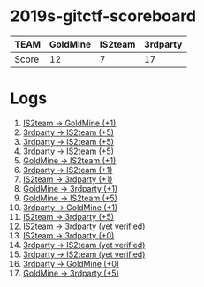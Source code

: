 # 2019s-gitctf-scoreboard
| TEAM  | GoldMine | IS2team | 3rdparty |
| ----- | -------- | ------- | -------- |
| Score | 12        | 7       | 17       |

# Logs
1. [IS2team -> GoldMine (+1)](https://github.com/KAIST-IS521/2019s-gitctf-GoldMine/issues/1)
1. [3rdparty -> IS2team (+5)](https://github.com/KAIST-IS521/2019s-gitctf-IS2team/issues/1)
1. [3rdparty -> IS2team (+5)](https://github.com/KAIST-IS521/2019s-gitctf-IS2team/issues/2)
1. [3rdparty -> IS2team (+5)](https://github.com/KAIST-IS521/2019s-gitctf-IS2team/issues/3)
1. [GoldMine -> IS2team (+1)](https://github.com/KAIST-IS521/2019s-gitctf-IS2team/issues/4)
1. [3rdparty -> IS2team (+1)](https://github.com/KAIST-IS521/2019s-gitctf-IS2team/issues/5)
1. [IS2team -> 3rdparty (+1)](https://github.com/KAIST-IS521/2019s-gitctf-3rdparty/issues/1)
1. [GoldMine -> 3rdparty (+1)](https://github.com/KAIST-IS521/2019s-gitctf-3rdparty/issues/2)
1. [GoldMine -> IS2team (+5)](https://github.com/KAIST-IS521/2019s-gitctf-IS2team/issues/6)
1. [3rdparty -> GoldMine (+1)](https://github.com/KAIST-IS521/2019s-gitctf-GoldMine/issues/2)
1. [IS2team -> 3rdparty (+5)](https://github.com/KAIST-IS521/2019s-gitctf-3rdparty/issues/3)
1. [IS2team -> 3rdparty (yet verified)](https://github.com/KAIST-IS521/2019s-gitctf-3rdparty/issues/4)
1. [IS2team -> 3rdparty (+0)](https://github.com/KAIST-IS521/2019s-gitctf-3rdparty/issues/5)
1. [3rdparty -> IS2team (yet verified)](https://github.com/KAIST-IS521/2019s-gitctf-IS2team/issues/7)
1. [3rdparty -> IS2team (yet verified)](https://github.com/KAIST-IS521/2019s-gitctf-IS2team/issues/8)
1. [3rdparty -> GoldMine (+0)](https://github.com/KAIST-IS521/2019s-gitctf-GoldMine/issues/4)
1. [GoldMine -> 3rdparty (+5)](https://github.com/KAIST-IS521/2019s-gitctf-3rdparty/issues/6)
